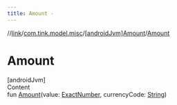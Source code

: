 ```yaml
---
title: Amount -
---
```

//[link](../../index.md)/[com.tink.model.misc](../index.md)/[[androidJvm]Amount](index.md)/[Amount](-amount.md)



# Amount  
[androidJvm]  
Content  
fun [Amount](-amount.md)(value: [ExactNumber](../[android-jvm]-exact-number/index.md), currencyCode: [String](https://kotlinlang.org/api/latest/jvm/stdlib/kotlin/-string/index.html))  



